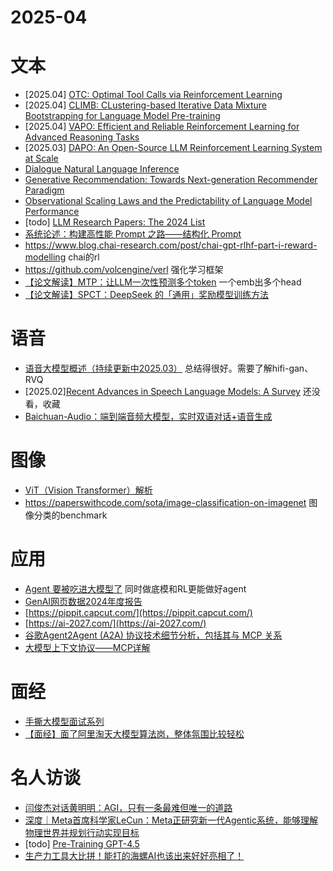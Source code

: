 # 2025-04

# 文本

- [2025.04] [OTC: Optimal Tool Calls via Reinforcement Learning](https://arxiv.org/pdf/2504.14870)
- [2025.04] [CLIMB: CLustering-based Iterative Data Mixture Bootstrapping for Language Model Pre-training](https://arxiv.org/pdf/2504.13161)
- [2025.04] [VAPO: Efficient and Reliable Reinforcement Learning for Advanced Reasoning Tasks](https://arxiv.org/html/2504.05118v1)
- [2025.03] [DAPO: An Open-Source LLM Reinforcement Learning System at Scale](https://arxiv.org/abs/2503.14476)
- [Dialogue Natural Language Inference](https://aclanthology.org/P19-1363.pdf)
- [Generative Recommendation: Towards Next-generation Recommender Paradigm](https://arxiv.org/pdf/2304.03516)
- [Observational Scaling Laws and the Predictability of Language Model Performance](https://arxiv.org/abs/2405.10938)
- [todo] [LLM Research Papers: The 2024 List](https://sebastianraschka.com/blog/2024/llm-research-papers-the-2024-list.html)
- [系统论述：构建高性能 Prompt 之路——结构化 Prompt](https://github.com/langgptai/LangGPT/blob/main/Docs/HowToWritestructuredPrompts.md)
- https://www.blog.chai-research.com/post/chai-gpt-rlhf-part-i-reward-modelling chai的rl
- https://github.com/volcengine/verl 强化学习框架
- [【论文解读】MTP：让LLM一次性预测多个token](https://zhuanlan.zhihu.com/p/15037286337) 一个emb出多个head
- [【论文解读】SPCT：DeepSeek 的「通用」奖励模型训练方法](https://zhuanlan.zhihu.com/p/1892290985284855414)

# 语音

- [语音大模型概述（持续更新中2025.03）](https://zhuanlan.zhihu.com/p/14831605089)  总结得很好。需要了解hifi-gan、RVQ
- [2025.02][Recent Advances in Speech Language Models: A Survey](https://arxiv.org/pdf/2410.03751) 还没看，收藏
- [Baichuan-Audio：端到端音频大模型，实时双语对话+语音生成](https://zhuanlan.zhihu.com/p/27475813119)


# 图像

- [ViT（Vision Transformer）解析](https://zhuanlan.zhihu.com/p/445122996)
- https://paperswithcode.com/sota/image-classification-on-imagenet  图像分类的benchmark

# 应用

- [Agent 要被吃进大模型了](https://mp.weixin.qq.com/s/89QkOqY3vWzQvPPbGkBodQ) 同时做底模和RL更能做好agent
- [GenAI网页数据2024年度报告](https://zw73xyquvv.feishu.cn/wiki/G6RCwQsa1iR5TMkvWT4cLxi1nrb)
- [https://pippit.capcut.com/](https://pippit.capcut.com/)
- [https://ai-2027.com/](https://ai-2027.com/)
- [谷歌Agent2Agent (A2A) 协议技术细节分析，包括其与 MCP 关系](https://zhuanlan.zhihu.com/p/1893578344324379306)
- [大模型上下文协议——MCP详解](https://zhuanlan.zhihu.com/p/19707405738)

# 面经

- [手撕大模型面试系列](https://www.zhihu.com/column/c_1855936180677382144)
- [【面经】面了阿里淘天大模型算法岗，整体氛围比较轻松](https://blog.csdn.net/2401_84033492/article/details/146443533)

# 名人访谈

- [闫俊杰对话黄明明：AGI，只有一条最难但唯一的道路](https://mp.weixin.qq.com/s/zhRcCJe_RUw1mUVPS8bQUw)
- [深度｜Meta首席科学家LeCun：Meta正研究新一代Agentic系统，能够理解物理世界并规划行动实现目标](https://mp.weixin.qq.com/s/I05Fu_S1cI0jtyjpJSJThQ)
- [todo] [Pre-Training GPT-4.5](https://www.youtube.com/watch?v=6nJZopACRuQ)
- [生产力工具大比拼！能打的海螺AI也该出来好好亮相了！](https://mp.weixin.qq.com/s/DBo7a9onUHu2PyJ4el6I4g)